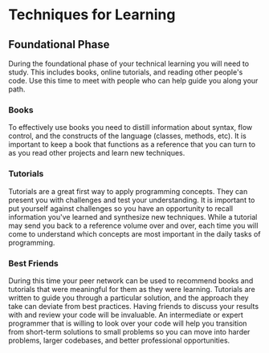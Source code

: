 # Techniques for Learning

## Foundational Phase

During the foundational phase of your technical learning
you will need to study.
This includes books, online tutorials, and reading other people's code.
Use this time to meet with people who can help guide you along your path.

### Books

To effectively use books you need to distill information about
syntax, flow control, and the constructs of the language
(classes, methods, etc).
It is important to keep a book that functions as a reference
that you can turn to as you read other projects and learn new techniques.

### Tutorials

Tutorials are a great first way to apply programming concepts.
They can present you with challenges and test your understanding.
It is important to put yourself against challenges
so you have an opportunity to recall information you've learned
and synthesize new techniques.
While a tutorial may send you back to a reference volume over and over,
each time you will come to understand which concepts are most important
in the daily tasks of programming.

### Best Friends

During this time your peer network can be used to recommend
books and tutorials that were meaningful for them as they were learning.
Tutorials are written to guide you through a particular solution,
and the approach they take can deviate from best practices.
Having friends to discuss your results with and review your code
will be invaluable.
An intermediate or expert programmer that is willing to look over your code
will help you transition from short-term solutions to small problems
so you can move into harder problems,
larger codebases,
and better professional opportunities.
